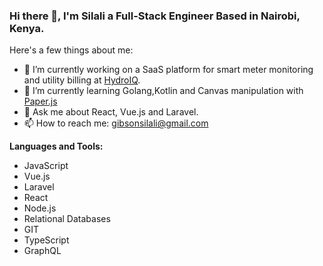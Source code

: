 ### Hi there 👋, I'm Silali a Full-Stack Engineer Based in Nairobi, Kenya.

Here's a few things about me:

- 🔭 I’m currently working on a SaaS platform for smart meter monitoring and utility billing at [HydroIQ](https://www.hydroiq.africa/). 
- 🌱 I’m currently learning Golang,Kotlin and Canvas manipulation with [Paper.js](http://paperjs.org/)
- 💬 Ask me about React, Vue.js and Laravel.
- 📫 How to reach me: gibsonsilali@gmail.com

**Languages and Tools:**
- JavaScript
- Vue.js
- Laravel
- React
- Node.js
- Relational Databases
- GIT
- TypeScript
- GraphQL


